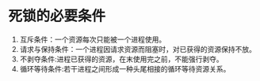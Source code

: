 # 死锁的必要条件

1. 互斥条件：一个资源每次只能被一个进程使用。
2.  请求与保持条件：一个进程因请求资源而阻塞时，对已获得的资源保持不放。
3.  不剥夺条件:进程已获得的资源，在末使用完之前，不能强行剥夺。
4. 循环等待条件:若干进程之间形成一种头尾相接的循环等待资源关系。



